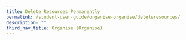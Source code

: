 ```yaml
---
title: Delete Resources Permanently
permalink: /student-user-guide/organise-organise/deleteresources/
description: ""
third_nav_title: Organise (Organise)
---
```

